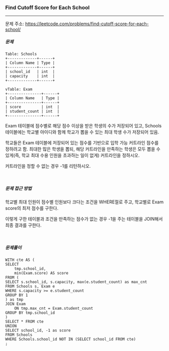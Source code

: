 ### Find Cutoff Score for Each School

------

문제 주소: https://leetcode.com/problems/find-cutoff-score-for-each-school/



##### 문제

```
Table: Schools
+-------------+------+
| Column Name | Type |
+-------------+------+
| school_id   | int  |
| capacity    | int  |
+-------------+------+

vTable: Exam
+---------------+------+
| Column Name   | Type |
+---------------+------+
| score         | int  |
| student_count | int  |
+---------------+------+

```

Exam 테이블에 점수별로 해당 점수 이상을 받은 학생의 수가 저장되어 있고, Schools 테이블에는 학교별 아이디와 함께 학교가 뽑을 수 있는 최대 학생 수가 저장되어 있음.    

학교들은 Exam 테이블에 저장되어 있는 점수를 기반으로 입학 가능 커트라인 점수를 정하려고 함. 최대한 많은 학생을 뽑되, 해당 커트라인을 만족하는 학생은 모두 뽑을 수 있게(즉, 학교 최대 수용 인원을 초과하는 일이 없게) 커트라인을 정하시오.                  

커트라인을 정할 수 없는 경우 -1를 리턴하시오.    

​    

##### 문제 접근 방법

학교별 최대 인원이 점수별 인원보다 크다는 조건을 WHERE절로 주고, 학교별로 Exam score의 최저 점수를 구한다.    

이렇게 구한 테이블과 조건을 만족하는 점수가 없는 경우 -1을 주는 테이블을 JOIN해서 최종 결과를 구한다.    

​     

##### 문제풀이

```
WITH cte AS (
SELECT
    tmp.school_id,
    min(Exam.score) AS score
FROM (
SELECT s.school_id, s.capacity, max(e.student_count) as max_cnt
FROM Schools s, Exam e
WHERE s.capacity >= e.student_count
GROUP BY 1
) as tmp
JOIN Exam
    ON tmp.max_cnt = Exam.student_count
GROUP BY tmp.school_id
)
SELECT * FROM cte
UNION
SELECT school_id, -1 as score
FROM Schools
WHERE Schools.school_id NOT IN (SELECT school_id FROM cte)
;
```

​    
